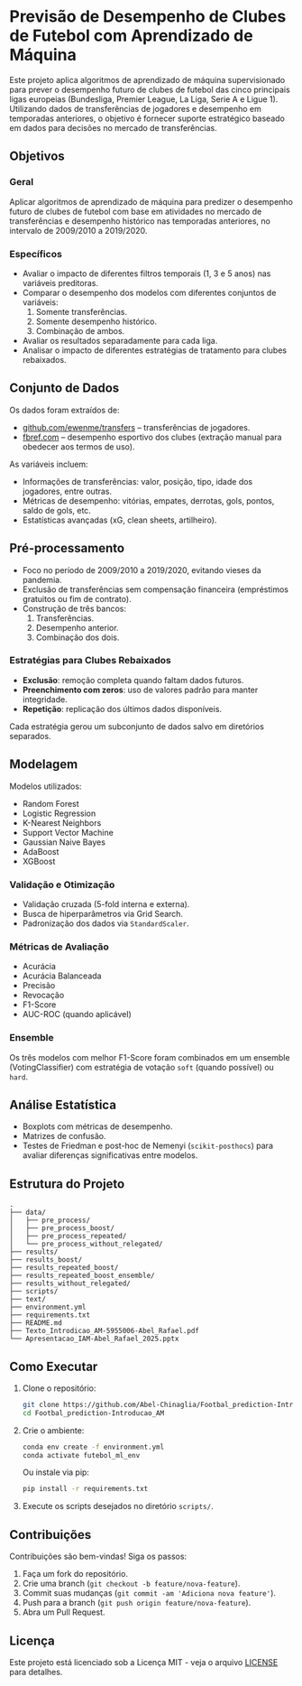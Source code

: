 # Previsão de Desempenho de Clubes de Futebol com Aprendizado de Máquina

Este projeto aplica algoritmos de aprendizado de máquina supervisionado para prever o desempenho futuro de clubes de futebol das cinco principais ligas europeias (Bundesliga, Premier League, La Liga, Serie A e Ligue 1). Utilizando dados de transferências de jogadores e desempenho em temporadas anteriores, o objetivo é fornecer suporte estratégico baseado em dados para decisões no mercado de transferências.

## Objetivos

### Geral
Aplicar algoritmos de aprendizado de máquina para predizer o desempenho futuro de clubes de futebol com base em atividades no mercado de transferências e desempenho histórico nas temporadas anteriores, no intervalo de 2009/2010 a 2019/2020.

### Específicos
- Avaliar o impacto de diferentes filtros temporais (1, 3 e 5 anos) nas variáveis preditoras.
- Comparar o desempenho dos modelos com diferentes conjuntos de variáveis:
  1. Somente transferências.
  2. Somente desempenho histórico.
  3. Combinação de ambos.
- Avaliar os resultados separadamente para cada liga.
- Analisar o impacto de diferentes estratégias de tratamento para clubes rebaixados.

## Conjunto de Dados

Os dados foram extraídos de:
- [github.com/ewenme/transfers](https://github.com/ewenme/transfers) – transferências de jogadores.
- [fbref.com](https://fbref.com) – desempenho esportivo dos clubes (extração manual para obedecer aos termos de uso).

As variáveis incluem:
- Informações de transferências: valor, posição, tipo, idade dos jogadores, entre outras.
- Métricas de desempenho: vitórias, empates, derrotas, gols, pontos, saldo de gols, etc.
- Estatísticas avançadas (xG, clean sheets, artilheiro).

## Pré-processamento

- Foco no período de 2009/2010 a 2019/2020, evitando vieses da pandemia.
- Exclusão de transferências sem compensação financeira (empréstimos gratuitos ou fim de contrato).
- Construção de três bancos:
  1. Transferências.
  2. Desempenho anterior.
  3. Combinação dos dois.

### Estratégias para Clubes Rebaixados
- **Exclusão**: remoção completa quando faltam dados futuros.
- **Preenchimento com zeros**: uso de valores padrão para manter integridade.
- **Repetição**: replicação dos últimos dados disponíveis.

Cada estratégia gerou um subconjunto de dados salvo em diretórios separados.

## Modelagem

Modelos utilizados:
- Random Forest
- Logistic Regression
- K-Nearest Neighbors
- Support Vector Machine
- Gaussian Naive Bayes
- AdaBoost
- XGBoost

### Validação e Otimização
- Validação cruzada (5-fold interna e externa).
- Busca de hiperparâmetros via Grid Search.
- Padronização dos dados via `StandardScaler`.

### Métricas de Avaliação
- Acurácia
- Acurácia Balanceada
- Precisão
- Revocação
- F1-Score
- AUC-ROC (quando aplicável)

### Ensemble
Os três modelos com melhor F1-Score foram combinados em um ensemble (VotingClassifier) com estratégia de votação `soft` (quando possível) ou `hard`.

## Análise Estatística

- Boxplots com métricas de desempenho.
- Matrizes de confusão.
- Testes de Friedman e post-hoc de Nemenyi (`scikit-posthocs`) para avaliar diferenças significativas entre modelos.

## Estrutura do Projeto

```
.
├── data/
│   ├── pre_process/
│   ├── pre_process_boost/
│   ├── pre_process_repeated/
│   └── pre_process_without_relegated/
├── results/
├── results_boost/
├── results_repeated_boost/
├── results_repeated_boost_ensemble/
├── results_without_relegated/
├── scripts/
├── text/
├── environment.yml
├── requirements.txt
├── README.md
├── Texto_Introdicao_AM-5955006-Abel_Rafael.pdf
└── Apresentacao_IAM-Abel_Rafael_2025.pptx
```

## Como Executar

1. Clone o repositório:
   ```bash
   git clone https://github.com/Abel-Chinaglia/Footbal_prediction-Introducao_AM.git
   cd Footbal_prediction-Introducao_AM
   ```

2. Crie o ambiente:
   ```bash
   conda env create -f environment.yml
   conda activate futebol_ml_env
   ```

   Ou instale via pip:
   ```bash
   pip install -r requirements.txt
   ```

3. Execute os scripts desejados no diretório `scripts/`.


## Contribuições
Contribuições são bem-vindas! Siga os passos:
1. Faça um fork do repositório.
2. Crie uma branch (`git checkout -b feature/nova-feature`).
3. Commit suas mudanças (`git commit -am 'Adiciona nova feature'`).
4. Push para a branch (`git push origin feature/nova-feature`).
5. Abra um Pull Request.

## Licença
Este projeto está licenciado sob a Licença MIT - veja o arquivo [LICENSE](LICENSE) para detalhes.
